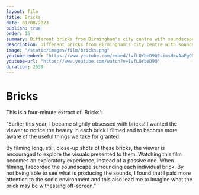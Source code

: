 ```yaml
---
layout: film
title: Bricks
date: 01/08/2023
publish: true
order: 15
summary: Different bricks from Birmingham's city centre with soundscapes surrounding them
description: Different bricks from Birmingham's city centre with soundscapes surrounding them.
image: "/static/images/film/bricks.png"
youtube-embed: "https://www.youtube.com/embed/1vfLQYbeD9Q?si=sHxvAaFgQD1zxmmp"
youtube-url: "https://www.youtube.com/watch?v=1vfLQYbeD9Q"
duration: 2639
---
```


# Bricks

This is a four-minute extract of 'Bricks':

"Earlier this year, I became slightly obsessed with bricks! I wanted the viewer to notice the beauty in each brick I filmed and to become more aware of the useful things we take for granted.

By filming long, still, close-up shots of these bricks, the viewer is encouraged to explore the visuals presented to them. Watching this film becomes an exploratory experience, instead of a passive one. When filming, I recorded the soundscape surrounding each individual brick. By not being able to see what is producing the sounds, I found that I paid more attention to the sonic environment and this also lead me to imagine what the brick may be witnessing off-screen."
